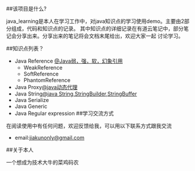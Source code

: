 ##该项目是什么?

java_learning是本人在学习工作中，对java知识点的学习使用demo。主要由2部分组成，代码和知识点的记录。
其中知识点的详细记录在有道云笔记中，部分笔记会分享出来。分享出来的笔记将会文档末尾给出，欢迎大家一起
讨论学习。

##知识点列表？

* Java Reference [@Java弱，强，软，幻象引用](http://note.youdao.com/noteshare?id=3782769ebe1682f1afb16ba061814195&sub=D1B6A495EFDA4CC293CD54929409FF0F)
    *  WeakReference 
    *  SoftReference
    *  PhantomReference
* Java Proxy[@java动态代理](http://note.youdao.com/noteshare?id=77a2a90627e2bbce32c6275d53ab5d25&sub=0F17E1F5FD5F4DF4B6D19D808E1723F2)
* Java String[@java String,StringBuilder,StringBuffer](http://note.youdao.com/noteshare?id=24f989c18b7ac4a3dc0be5bcbef8571f&sub=C23835430BB742D198CAA237E362A6D8)
* Java Serialize
* Java Generic
* Java Regular expression
##学习交流方式

在阅读使用中有任何问题，欢迎反馈给我，可以用以下联系方式跟我交流

* email:jiakunonly@gmail.com


##关于本人

一个想成为技术大牛的菜鸡码农
